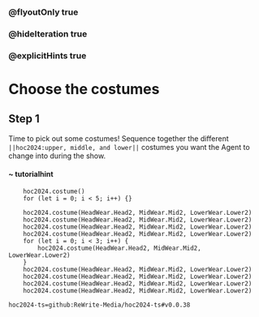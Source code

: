 ### @flyoutOnly true
### @hideIteration true
### @explicitHints true

# Choose the costumes

## Step 1
Time to pick out some costumes! Sequence together the different ``||hoc2024:upper, middle, and lower||`` costumes you want the Agent to change into during the show.

#### ~ tutorialhint


```ghost
    hoc2024.costume()
    for (let i = 0; i < 5; i++) {}
```
```template
    hoc2024.costume(HeadWear.Head2, MidWear.Mid2, LowerWear.Lower2)
    hoc2024.costume(HeadWear.Head2, MidWear.Mid2, LowerWear.Lower2)
    hoc2024.costume(HeadWear.Head2, MidWear.Mid2, LowerWear.Lower2)
    hoc2024.costume(HeadWear.Head2, MidWear.Mid2, LowerWear.Lower2)
    for (let i = 0; i < 3; i++) {
        hoc2024.costume(HeadWear.Head2, MidWear.Mid2, LowerWear.Lower2)
    }
    hoc2024.costume(HeadWear.Head2, MidWear.Mid2, LowerWear.Lower2)
    hoc2024.costume(HeadWear.Head2, MidWear.Mid2, LowerWear.Lower2)
    hoc2024.costume(HeadWear.Head2, MidWear.Mid2, LowerWear.Lower2)
    hoc2024.costume(HeadWear.Head2, MidWear.Mid2, LowerWear.Lower2)
```

```package
hoc2024-ts=github:ReWrite-Media/hoc2024-ts#v0.0.38
```